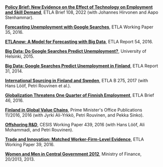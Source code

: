 __[Policy Brief: New Evidence on the Effect of Technology on Employment and Skill Demand](https://www.etla.fi/en/publications/briefs/teknologian-vaikutuksista-tyon-ja-taitojen-kysyntaan/)__, ETLA Brief 108, 2022 (with Johannes Hirvonen and Aapo Stenhammar).

__[Forecasting Unemployment with Google Searches](https://www.etla.fi/en/publications/forecasting-unemployment-with-google-searches/)__, ETLA Working Paper 35, 2016.

__[ETLAnow: A Model for Forecasting with Big Data](https://www.etla.fi/en/publications/etlanow-a-model-for-forecasting-with-big-data-forecasting-unemployment-with-google-searches-in-europe/)__, ETLA Report 54, 2016.

__[Big Data: Do Google Searches Predict Unemployment?](https://helda.helsinki.fi/handle/10138/155258)__, University of Helsinki, 2015.

__[Big Data: Google Searches Predict Unemployment in Finland](https://www.etla.fi/en/publications/33195/)__, ETLA Report 31, 2014.

__[International Sourcing in Finland and Sweden](https://www.etla.fi/en/publications/international-sourcing-in-finland-and-sweden/)__, ETLA B 275, 2017 (with Hans Lööf, Petri Rouvinen et al.).

__[Globalization Threatens One Quarter of Finnish Employment](https://www.etla.fi/en/publications/globalization-threatens-one-quarter-of-finnish-employment/)__, ETLA Brief 46, 2016.

__[Finland in Global Value Chains](https://www.etla.fi/en/publications/suomi-globaaleissa-arvoketjuissa/)__, Prime Minister's Office Publications 11/2016, 2016 (with Jyrki Ali-Yrkkö, Petri Rouvinen, and Pekka Sinko).

__[Offshoring R&D](https://www.etla.fi/en/publications/offshoring-rd/)__, CESIS Working Paper 439, 2016 (with Hans Lööf, Ali Mohammadi, and Petri Rouvinen).

__[Trade and Innovation: Matched Worker-Firm-Level Evidence](https://www.etla.fi/en/publications/trade-and-innovation-matched-worker-firm-level-evidence/)__, ETLA Working Paper 39, 2016.

__[Women and Men in Central Government 2012](/data/naiset_ja_miehet_valtiolla_2012.pdf)__, Ministry of Finance, 20/2013, 2013.
